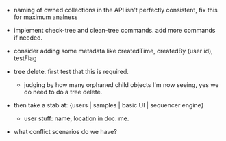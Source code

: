- naming of owned collections in the API isn't perfectly consistent, fix this for maximum analness

- implement check-tree and clean-tree commands. add more commands if needed.

- consider adding some metadata like createdTime, createdBy (user id), testFlag

- tree delete. first test that this is required.
  - judging by how many orphaned child objects I'm now seeing, yes we do need to do a tree delete.

- then take a stab at: {users | samples | basic UI | sequencer engine}
  - user stuff: name, location in doc. me.

- what conflict scenarios do we have?

